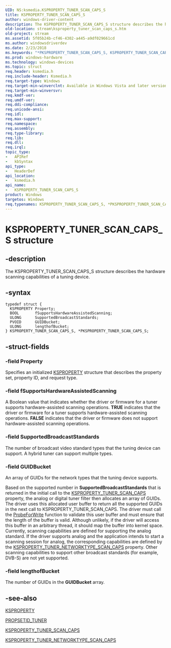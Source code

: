 ```yaml
---
UID: NS:ksmedia.KSPROPERTY_TUNER_SCAN_CAPS_S
title: KSPROPERTY_TUNER_SCAN_CAPS_S
author: windows-driver-content
description: The KSPROPERTY_TUNER_SCAN_CAPS_S structure describes the hardware scanning capabilities of a tuning device.
old-location: stream\ksproperty_tuner_scan_caps_s.htm
old-project: stream
ms.assetid: 5f05b24b-cf46-4302-a445-a9df029661cd
ms.author: windowsdriverdev
ms.date: 2/23/2018
ms.keywords: "*PKSPROPERTY_TUNER_SCAN_CAPS_S, KSPROPERTY_TUNER_SCAN_CAPS_S, KSPROPERTY_TUNER_SCAN_CAPS_S structure [Streaming Media Devices], PKSPROPERTY_TUNER_SCAN_CAPS_S, PKSPROPERTY_TUNER_SCAN_CAPS_S structure pointer [Streaming Media Devices], ksmedia/KSPROPERTY_TUNER_SCAN_CAPS_S, ksmedia/PKSPROPERTY_TUNER_SCAN_CAPS_S, stream.ksproperty_tuner_scan_caps_s, vidcapstruct_fbbea2b1-4a4d-40f0-b988-4ffab19155f5.xml"
ms.prod: windows-hardware
ms.technology: windows-devices
ms.topic: struct
req.header: ksmedia.h
req.include-header: Ksmedia.h
req.target-type: Windows
req.target-min-winverclnt: Available in Windows Vista and later versions of the operating system.
req.target-min-winversvr: 
req.kmdf-ver: 
req.umdf-ver: 
req.ddi-compliance: 
req.unicode-ansi: 
req.idl: 
req.max-support: 
req.namespace: 
req.assembly: 
req.type-library: 
req.lib: 
req.dll: 
req.irql: 
topic_type:
-	APIRef
-	kbSyntax
api_type:
-	HeaderDef
api_location:
-	ksmedia.h
api_name:
-	KSPROPERTY_TUNER_SCAN_CAPS_S
product: Windows
targetos: Windows
req.typenames: KSPROPERTY_TUNER_SCAN_CAPS_S, *PKSPROPERTY_TUNER_SCAN_CAPS_S
---
```


# KSPROPERTY_TUNER_SCAN_CAPS_S structure


## -description


The KSPROPERTY_TUNER_SCAN_CAPS_S structure describes the hardware scanning capabilities of a tuning device.


## -syntax


````
typedef struct {
  KSPROPERTY Property;
  BOOL       fSupportsHardwareAssistedScanning;
  ULONG      SupportedBroadcastStandards;
  PVOID      GUIDBucket;
  ULONG      lengthofBucket;
} KSPROPERTY_TUNER_SCAN_CAPS_S, *PKSPROPERTY_TUNER_SCAN_CAPS_S;
````


## -struct-fields




### -field Property

Specifies an initialized <a href="https://msdn.microsoft.com/library/windows/hardware/ff564262">KSPROPERTY</a> structure that describes the property set, property ID, and request type.


### -field fSupportsHardwareAssistedScanning

A Boolean value that indicates whether the driver or firmware for a tuner supports hardware-assisted scanning operations. <b>TRUE</b> indicates that the driver or firmware for a tuner supports hardware-assisted scanning operations. <b>FALSE</b> indicates that the driver or firmware does not support hardware-assisted scanning operations. 


### -field SupportedBroadcastStandards

The number of broadcast video standard types that the tuning device can support. A hybrid tuner can support multiple types. 


### -field GUIDBucket

An array of GUIDs for the network types that the tuning device supports. 

Based on the supported number in <b>SupportedBroadcastStandards</b> that is returned in the initial call to the <a href="https://msdn.microsoft.com/library/windows/hardware/ff565887">KSPROPERTY_TUNER_SCAN_CAPS</a> property, the analog or digital tuner filter then allocates an array of GUIDs. The driver uses this allocated user buffer to return all the supported GUIDs in the next call to KSPROPERTY_TUNER_SCAN_CAPS. The driver must call the <a href="..\wdm\nf-wdm-probeforwrite.md">ProbeForWrite</a> function to validate this user buffer and must ensure that the length of the buffer is valid. Although unlikely, if the driver will access this buffer in an arbitrary thread, it should map the buffer into kernel space. Currently, scanning capabilities are defined for supporting the analog standard. If the driver supports analog and the application intends to start a scanning session for analog, the corresponding capabilities are defined by the <a href="https://msdn.microsoft.com/library/windows/hardware/ff565881">KSPROPERTY_TUNER_NETWORKTYPE_SCAN_CAPS</a> property. Other scanning capabilities to support other broadcast standards (for example, DVB-S) are not yet supported. 


### -field lengthofBucket

The number of GUIDs in the <b>GUIDBucket</b> array. 


## -see-also

<a href="https://msdn.microsoft.com/library/windows/hardware/ff564262">KSPROPERTY</a>



<a href="https://msdn.microsoft.com/library/windows/hardware/ff567800">PROPSETID_TUNER</a>



<a href="https://msdn.microsoft.com/library/windows/hardware/ff565887">KSPROPERTY_TUNER_SCAN_CAPS</a>



<a href="https://msdn.microsoft.com/library/windows/hardware/ff565881">KSPROPERTY_TUNER_NETWORKTYPE_SCAN_CAPS</a>



 

 


